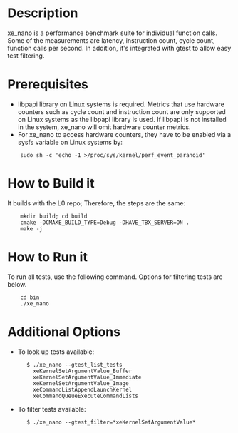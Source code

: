 # Description
xe_nano is a performance benchmark suite for individual function calls. Some of the measurements are latency, instruction count, cycle count, function calls per second. In addition, it's integrated with gtest to allow easy test filtering.

# Prerequisites
* libpapi library on Linux systems is required. Metrics that use hardware counters such as cycle count and instruction count are only supported on Linux systems as the libpapi library is used. If libpapi is not installed in the system, xe_nano will omit hardware counter metrics.
* For xe_nano to access hardware counters, they have to be enabled via a sysfs variable on Linux systems by:
```
    sudo sh -c 'echo -1 >/proc/sys/kernel/perf_event_paranoid'
```

# How to Build it
It builds with the L0 repo; Therefore, the steps are the same:
```
    mkdir build; cd build
    cmake -DCMAKE_BUILD_TYPE=Debug -DHAVE_TBX_SERVER=ON .
    make -j
```

# How to Run it
To run all tests, use the following command. Options for filtering tests are below.
```
    cd bin
    ./xe_nano
```

# Additional Options
* To look up tests available:
```
      $ ./xe_nano --gtest_list_tests
        xeKernelSetArgumentValue_Buffer
        xeKernelSetArgumentValue_Immediate
        xeKernelSetArgumentValue_Image
        xeCommandListAppendLaunchKernel
        xeCommandQueueExecuteCommandLists
```

* To filter tests available:
```
      $ ./xe_nano --gtest_filter=*xeKernelSetArgumentValue*
```
